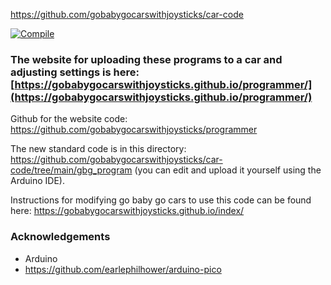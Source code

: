 https://github.com/gobabygocarswithjoysticks/car-code

[![Compile](https://github.com/gobabygocarswithjoysticks/car-code/actions/workflows/compile.yml/badge.svg)](https://github.com/gobabygocarswithjoysticks/car-code/actions/workflows/compile.yml)

### The website for uploading these programs to a car and adjusting settings is here: [https://gobabygocarswithjoysticks.github.io/programmer/](https://gobabygocarswithjoysticks.github.io/programmer/)

Github for the website code: https://github.com/gobabygocarswithjoysticks/programmer

The new standard code is in this directory: https://github.com/gobabygocarswithjoysticks/car-code/tree/main/gbg_program (you can edit and upload it yourself using the Arduino IDE).

Instructions for modifying go baby go cars to use this code can be found here: https://gobabygocarswithjoysticks.github.io/index/ 


### Acknowledgements
* Arduino
* https://github.com/earlephilhower/arduino-pico

